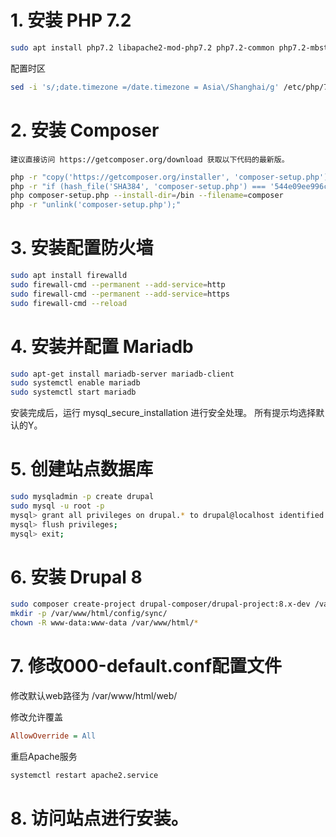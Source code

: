 
# 1. 安装 PHP 7.2

```bash
sudo apt install php7.2 libapache2-mod-php7.2 php7.2-common php7.2-mbstring php7.2-xmlrpc php7.2-soap php7.2-gd php7.2-xml php7.2-intl php7.2-mysql php7.2-cli php7.2-zip php7.2-curl
```
配置时区
```bash
sed -i 's/;date.timezone =/date.timezone = Asia\/Shanghai/g' /etc/php/7.2/apache2/php.ini
```

# 2. 安装 Composer

`建议直接访问 https://getcomposer.org/download 获取以下代码的最新版。`

```bash
php -r "copy('https://getcomposer.org/installer', 'composer-setup.php');"
php -r "if (hash_file('SHA384', 'composer-setup.php') === '544e09ee996cdf60ece3804abc52599c22b1f40f4323403c44d44fdfdd586475ca9813a858088ffbc1f233e9b180f061') { echo 'Installer verified'; } else { echo 'Installer corrupt'; unlink('composer-setup.php'); } echo PHP_EOL;"
php composer-setup.php --install-dir=/bin --filename=composer
php -r "unlink('composer-setup.php');"
```

# 3. 安装配置防火墙

```bash
sudo apt install firewalld
sudo firewall-cmd --permanent --add-service=http
sudo firewall-cmd --permanent --add-service=https
sudo firewall-cmd --reload
```

# 4. 安装并配置 Mariadb 
```bash
sudo apt-get install mariadb-server mariadb-client
sudo systemctl enable mariadb
sudo systemctl start mariadb
```

安装完成后，运行 mysql_secure_installation 进行安全处理。
所有提示均选择默认的Y。

# 5. 创建站点数据库

```bash
sudo mysqladmin -p create drupal
sudo mysql -u root -p
mysql> grant all privileges on drupal.* to drupal@localhost identified by 'PASSWORD';
mysql> flush privileges;
mysql> exit;
```

# 6. 安装 Drupal 8
```bash
sudo composer create-project drupal-composer/drupal-project:8.x-dev /var/www/html/ --stability dev --no-interaction
mkdir -p /var/www/html/config/sync/
chown -R www-data:www-data /var/www/html/*
```

# 7. 修改000-default.conf配置文件

修改默认web路径为 /var/www/html/web/

修改允许覆盖

```ini
AllowOverride = All
```

重启Apache服务
```bash
systemctl restart apache2.service
```

# 8. 访问站点进行安装。